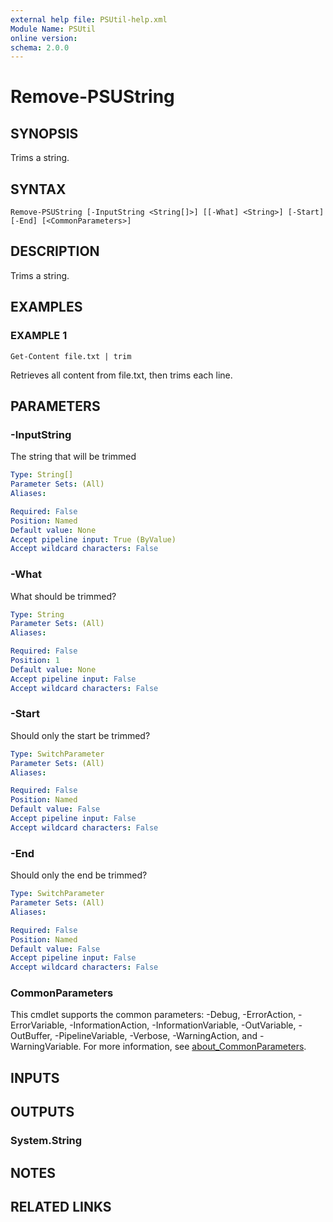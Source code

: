 ```yaml
---
external help file: PSUtil-help.xml
Module Name: PSUtil
online version:
schema: 2.0.0
---
```


# Remove-PSUString

## SYNOPSIS
Trims a string.

## SYNTAX

```
Remove-PSUString [-InputString <String[]>] [[-What] <String>] [-Start] [-End] [<CommonParameters>]
```

## DESCRIPTION
Trims a string.

## EXAMPLES

### EXAMPLE 1
```
Get-Content file.txt | trim
```

Retrieves all content from file.txt, then trims each line.

## PARAMETERS

### -InputString
The string that will be trimmed

```yaml
Type: String[]
Parameter Sets: (All)
Aliases:

Required: False
Position: Named
Default value: None
Accept pipeline input: True (ByValue)
Accept wildcard characters: False
```

### -What
What should be trimmed?

```yaml
Type: String
Parameter Sets: (All)
Aliases:

Required: False
Position: 1
Default value: None
Accept pipeline input: False
Accept wildcard characters: False
```

### -Start
Should only the start be trimmed?

```yaml
Type: SwitchParameter
Parameter Sets: (All)
Aliases:

Required: False
Position: Named
Default value: False
Accept pipeline input: False
Accept wildcard characters: False
```

### -End
Should only the end be trimmed?

```yaml
Type: SwitchParameter
Parameter Sets: (All)
Aliases:

Required: False
Position: Named
Default value: False
Accept pipeline input: False
Accept wildcard characters: False
```

### CommonParameters
This cmdlet supports the common parameters: -Debug, -ErrorAction, -ErrorVariable, -InformationAction, -InformationVariable, -OutVariable, -OutBuffer, -PipelineVariable, -Verbose, -WarningAction, and -WarningVariable. For more information, see [about_CommonParameters](http://go.microsoft.com/fwlink/?LinkID=113216).

## INPUTS

## OUTPUTS

### System.String
## NOTES

## RELATED LINKS

